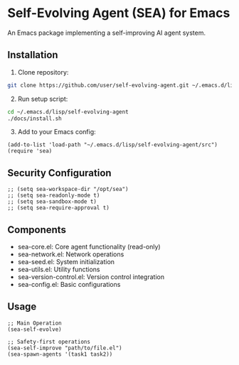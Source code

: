 <!-- ---
!-- title: ./self-evolving-agent/README.md
!-- author: ywatanabe
!-- date: 2024-12-01 21:08:23
!-- --- -->


# Self-Evolving Agent (SEA) for Emacs

An Emacs package implementing a self-improving AI agent system.

## Installation

1. Clone repository:
```bash
git clone https://github.com/user/self-evolving-agent.git ~/.emacs.d/lisp/self-evolving-agent
```

2. Run setup script:
```bash
cd ~/.emacs.d/lisp/self-evolving-agent
./docs/install.sh
```

3. Add to your Emacs config:
```elisp
(add-to-list 'load-path "~/.emacs.d/lisp/self-evolving-agent/src")
(require 'sea)
```

## Security Configuration

```elisp 
;; (setq sea-workspace-dir "/opt/sea")
;; (setq sea-readonly-mode t)
;; (setq sea-sandbox-mode t)
;; (setq sea-require-approval t)
```

## Components

- sea-core.el: Core agent functionality (read-only)
- sea-network.el: Network operations
- sea-seed.el: System initialization
- sea-utils.el: Utility functions
- sea-version-control.el: Version control integration
- sea-config.el: Basic configurations

## Usage

```elisp
;; Main Operation
(sea-self-evolve)

;; Safety-first operations
(sea-self-improve "path/to/file.el")
(sea-spawn-agents '(task1 task2))
```
